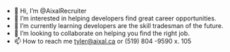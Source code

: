 - 👋 Hi, I’m @AixalRecruiter
- 👀 I’m interested in helping developers find great career opportunities.
- 🌱 I’m currently learning developers are the skill tradesman of the future.
- 💞️ I’m looking to collaborate on helping you find the right job.
- 📫 How to reach me tyler@aixal.ca or (519) 804 -9590 x. 105

<!---
AixalRecruiter/AixalRecruiter is a ✨ special ✨ repository because its `README.md` (this file) appears on your GitHub profile.
You can click the Preview link to take a look at your changes.
--->
